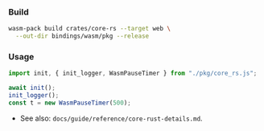 <!--══════════════════════════════════════════════════
  ╔══════════════════════════════════════════════════════╗
  ║  ░  W A S M   B I N D I N G S   ( P A C K A G E ) ░░  ║
  ║                                                      ║
  ║  Built artifacts for the web demo (wasm-bindgen /    ║
  ║  wasm-pack). TypeScript types included.               ║
  ║                                                      ║
  ╚══════════════════════════════════════════════════════╝
    • WHAT ▸ NPM-ready package for browser usage
    • WHY  ▸ v0.2 web path for Rust core
    • HOW  ▸ Build via wasm-pack; import in web-demo
-->

### Build

```bash
wasm-pack build crates/core-rs --target web \
  --out-dir bindings/wasm/pkg --release
```

### Usage

```ts
import init, { init_logger, WasmPauseTimer } from "./pkg/core_rs.js";

await init();
init_logger();
const t = new WasmPauseTimer(500);
```

- See also: `docs/guide/reference/core-rust-details.md`.
